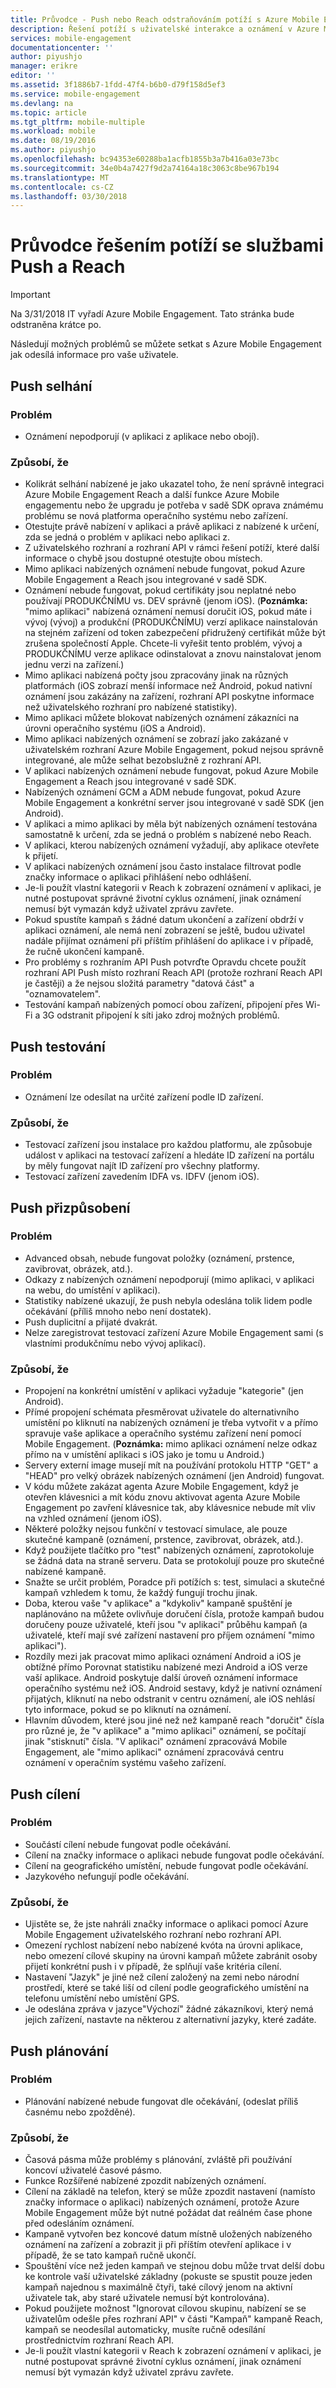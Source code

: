 ```yaml
---
title: Průvodce - Push nebo Reach odstraňováním potíží s Azure Mobile Engagement.
description: Řešení potíží s uživatelské interakce a oznámení v Azure Mobile Engagement
services: mobile-engagement
documentationcenter: ''
author: piyushjo
manager: erikre
editor: ''
ms.assetid: 3f1886b7-1fdd-47f4-b6b0-d79f158d5ef3
ms.service: mobile-engagement
ms.devlang: na
ms.topic: article
ms.tgt_pltfrm: mobile-multiple
ms.workload: mobile
ms.date: 08/19/2016
ms.author: piyushjo
ms.openlocfilehash: bc94353e60288ba1acfb1855b3a7b416a03e73bc
ms.sourcegitcommit: 34e0b4a7427f9d2a74164a18c3063c8be967b194
ms.translationtype: MT
ms.contentlocale: cs-CZ
ms.lasthandoff: 03/30/2018
---
```

# <a name="troubleshooting-guide-for-push-and-reach-issues"></a>Průvodce řešením potíží se službami Push a Reach
> [!IMPORTANT]
> Na 3/31/2018 IT vyřadí Azure Mobile Engagement. Tato stránka bude odstraněna krátce po.
> 

Následují možných problémů se můžete setkat s Azure Mobile Engagement jak odesílá informace pro vaše uživatele.

## <a name="push-failures"></a>Push selhání
### <a name="issue"></a>Problém
* Oznámení nepodporují (v aplikaci z aplikace nebo obojí).

### <a name="causes"></a>Způsobí, že
* Kolikrát selhání nabízené je jako ukazatel toho, že není správně integraci Azure Mobile Engagement Reach a další funkce Azure Mobile engagementu nebo že upgradu je potřeba v sadě SDK oprava známému problému se nová platforma operačního systému nebo zařízení.
* Otestujte právě nabízení v aplikaci a právě aplikaci z nabízené k určení, zda se jedná o problém v aplikaci nebo aplikaci z.
* Z uživatelského rozhraní a rozhraní API v rámci řešení potíží, které další informace o chybě jsou dostupné otestujte obou místech.
* Mimo aplikaci nabízených oznámení nebude fungovat, pokud Azure Mobile Engagement a Reach jsou integrované v sadě SDK.
* Oznámení nebude fungovat, pokud certifikáty jsou neplatné nebo používají PRODUKČNÍMU vs. DEV správně (jenom iOS). (**Poznámka:** "mimo aplikaci" nabízená oznámení nemusí doručit iOS, pokud máte i vývoj (vývoj) a produkční (PRODUKČNÍMU) verzí aplikace nainstalován na stejném zařízení od token zabezpečení přidružený certifikát může být zrušena společností Apple. Chcete-li vyřešit tento problém, vývoj a PRODUKČNÍMU verze aplikace odinstalovat a znovu nainstalovat jenom jednu verzi na zařízení.)
* Mimo aplikaci nabízená počty jsou zpracovány jinak na různých platformách (iOS zobrazí menší informace než Android, pokud nativní oznámení jsou zakázány na zařízení, rozhraní API poskytne informace než uživatelského rozhraní pro nabízené statistiky).
* Mimo aplikaci můžete blokovat nabízených oznámení zákazníci na úrovni operačního systému (iOS a Android).
* Mimo aplikaci nabízených oznámení se zobrazí jako zakázané v uživatelském rozhraní Azure Mobile Engagement, pokud nejsou správně integrované, ale může selhat bezobslužně z rozhraní API.
* V aplikaci nabízených oznámení nebude fungovat, pokud Azure Mobile Engagement a Reach jsou integrované v sadě SDK.
* Nabízených oznámení GCM a ADM nebude fungovat, pokud Azure Mobile Engagement a konkrétní server jsou integrované v sadě SDK (jen Android).
* V aplikaci a mimo aplikaci by měla být nabízených oznámení testována samostatně k určení, zda se jedná o problém s nabízené nebo Reach.
* V aplikaci, kterou nabízených oznámení vyžadují, aby aplikace otevřete k přijetí.
* V aplikaci nabízených oznámení jsou často instalace filtrovat podle značky informace o aplikaci přihlášení nebo odhlášení.
* Je-li použít vlastní kategorii v Reach k zobrazení oznámení v aplikaci, je nutné postupovat správné životní cyklus oznámení, jinak oznámení nemusí být vymazán když uživatel zprávu zavřete.
* Pokud spustíte kampaň s žádné datum ukončení a zařízení obdrží v aplikaci oznámení, ale nemá není zobrazení se ještě, budou uživatel nadále přijímat oznámení při příštím přihlášení do aplikace i v případě, že ručně ukončení kampaně.
* Pro problémy s rozhraním API Push potvrďte Opravdu chcete použít rozhraní API Push místo rozhraní Reach API (protože rozhraní Reach API je častěji) a že nejsou složitá parametry "datová část" a "oznamovatelem".
* Testování kampaň nabízených pomocí obou zařízení, připojení přes Wi-Fi a 3G odstranit připojení k síti jako zdroj možných problémů.

## <a name="push-testing"></a>Push testování
### <a name="issue"></a>Problém
* Oznámení lze odesílat na určité zařízení podle ID zařízení.

### <a name="causes"></a>Způsobí, že
* Testovací zařízení jsou instalace pro každou platformu, ale způsobuje událost v aplikaci na testovací zařízení a hledáte ID zařízení na portálu by měly fungovat najít ID zařízení pro všechny platformy.
* Testovací zařízení zavedením IDFA vs. IDFV (jenom iOS).

## <a name="push-customization"></a>Push přizpůsobení
### <a name="issue"></a>Problém
* Advanced obsah, nebude fungovat položky (oznámení, prstence, zavibrovat, obrázek, atd.).
* Odkazy z nabízených oznámení nepodporují (mimo aplikaci, v aplikaci na webu, do umístění v aplikaci).
* Statistiky nabízené ukazují, že push nebyla odeslána tolik lidem podle očekávání (příliš mnoho nebo není dostatek).
* Push duplicitní a přijaté dvakrát.
* Nelze zaregistrovat testovací zařízení Azure Mobile Engagement sami (s vlastními produkčnímu nebo vývoj aplikací).

### <a name="causes"></a>Způsobí, že
* Propojení na konkrétní umístění v aplikaci vyžaduje "kategorie" (jen Android).
* Přímé propojení schémata přesměrovat uživatele do alternativního umístění po kliknutí na nabízených oznámení je třeba vytvořit v a přímo spravuje vaše aplikace a operačního systému zařízení není pomocí Mobile Engagement. (**Poznámka:** mimo aplikaci oznámení nelze odkaz přímo na v umístění aplikaci s iOS jako je tomu u Android.)
* Servery externí image musejí mít na používání protokolu HTTP "GET" a "HEAD" pro velký obrázek nabízených oznámení (jen Android) fungovat.
* V kódu můžete zakázat agenta Azure Mobile Engagement, když je otevřen klávesnici a mít kódu znovu aktivovat agenta Azure Mobile Engagement po zavření klávesnice tak, aby klávesnice nebude mít vliv na vzhled oznámení (jenom iOS).
* Některé položky nejsou funkční v testovací simulace, ale pouze skutečné kampaně (oznámení, prstence, zavibrovat, obrázek, atd.).
* Když použijete tlačítko pro "test" nabízených oznámení, zaprotokoluje se žádná data na straně serveru. Data se protokolují pouze pro skutečné nabízené kampaně.
* Snažte se určit problém, Poradce při potížích s: test, simulaci a skutečné kampaň vzhledem k tomu, že každý fungují trochu jinak.
* Doba, kterou vaše "v aplikace" a "kdykoliv" kampaně spuštění je naplánováno na můžete ovlivňuje doručení čísla, protože kampaň budou doručeny pouze uživatelé, kteří jsou "v aplikaci" průběhu kampaň (a uživatelé, kteří mají své zařízení nastavení pro příjem oznámení "mimo aplikaci").
* Rozdíly mezi jak pracovat mimo aplikaci oznámení Android a iOS je obtížné přímo Porovnat statistiku nabízené mezi Android a iOS verze vaší aplikace. Android poskytuje další úroveň oznámení informace operačního systému než iOS. Android sestavy, když je nativní oznámení přijatých, kliknutí na nebo odstranit v centru oznámení, ale iOS nehlásí tyto informace, pokud se po kliknutí na oznámení. 
* Hlavním důvodem, které jsou jiné než než kampaně reach "doručit" čísla pro různé je, že "v aplikace" a "mimo aplikaci" oznámení, se počítají jinak "stisknutí" čísla. "V aplikaci" oznámení zpracovává Mobile Engagement, ale "mimo aplikaci" oznámení zpracovává centru oznámení v operačním systému vašeho zařízení.

## <a name="push-targeting"></a>Push cílení
### <a name="issue"></a>Problém
* Součástí cílení nebude fungovat podle očekávání.
* Cílení na značky informace o aplikaci nebude fungovat podle očekávání.
* Cílení na geografického umístění, nebude fungovat podle očekávání.
* Jazykového nefungují podle očekávání.

### <a name="causes"></a>Způsobí, že
* Ujistěte se, že jste nahráli značky informace o aplikaci pomocí Azure Mobile Engagement uživatelského rozhraní nebo rozhraní API.
* Omezení rychlost nabízení nebo nabízené kvóta na úrovni aplikace, nebo omezení cílové skupiny na úrovni kampaň můžete zabránit osoby přijetí konkrétní push i v případě, že splňují vaše kritéria cílení. 
* Nastavení "Jazyk" je jiné než cílení založený na zemi nebo národní prostředí, které se také liší od cílení podle geografického umístění na telefonu umístění nebo umístění GPS.
* Je odeslána zpráva v jazyce"Výchozí" žádné zákazníkovi, který nemá jejich zařízení, nastavte na některou z alternativní jazyky, které zadáte.

## <a name="push-scheduling"></a>Push plánování
### <a name="issue"></a>Problém
* Plánování nabízené nebude fungovat dle očekávání, (odeslat příliš časnému nebo zpožděné).

### <a name="causes"></a>Způsobí, že
* Časová pásma může problémy s plánování, zvláště při používání koncoví uživatelé časové pásmo.
* Funkce Rozšířené nabízené zpozdit nabízených oznámení.
* Cílení na základě na telefon, který se může zpozdit nastavení (namísto značky informace o aplikaci) nabízených oznámení, protože Azure Mobile Engagement může být nutné požádat dat reálném čase phone před odesláním oznámení.
* Kampaně vytvořen bez koncové datum místně uložených nabízeného oznámení na zařízení a zobrazit ji při příštím otevření aplikace i v případě, že se tato kampaň ručně ukončí.
* Spouštění více než jeden kampaň ve stejnou dobu může trvat delší dobu ke kontrole vaší uživatelské základny (pokuste se spustit pouze jeden kampaň najednou s maximálně čtyři, také cílový jenom na aktivní uživatele tak, aby staré uživatele nemusí být kontrolována).
* Pokud použijete možnost "Ignorovat cílovou skupinu, nabízení se se uživatelům odešle přes rozhraní API" v části "Kampaň" kampaně Reach, kampaň se neodesílal automaticky, musíte ručně odesílání prostřednictvím rozhraní Reach API.
* Je-li použít vlastní kategorii v Reach k zobrazení oznámení v aplikaci, je nutné postupovat správné životní cyklus oznámení, jinak oznámení nemusí být vymazán když uživatel zprávu zavřete.

